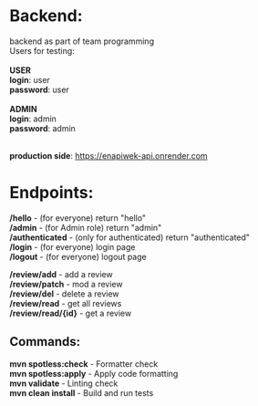 # Backend:
backend as part of team programming<br>
Users for testing:<br><br>
**USER**<br>
**login**: user <br>
**password**: user <br><br>
**ADMIN**<br>
**login**: admin <br>
**password**: admin <br><br>


**production side**: https://enapiwek-api.onrender.com

# Endpoints:

**/hello** - (for everyone) return "hello" <br>
**/admin** - (for Admin role) return "admin" <br>
**/authenticated** - (only for authenticated) return "authenticated"<br>
**/login** - (for everyone) login page <br>
**/logout** - (for everyone) logout page <br>


**/review/add** - add a review <br>
**/review/patch** - mod a review <br>
**/review/del** - delete a review <br>
**/review/read** - get all reviews <br>
**/review/read/{id}** - get a review <br>


## Commands:
**mvn spotless:check** - Formatter check <br>
**mvn spotless:apply** - Apply code formatting<br>
**mvn validate** - Linting check <br>
**mvn clean install** - Build and run tests 
